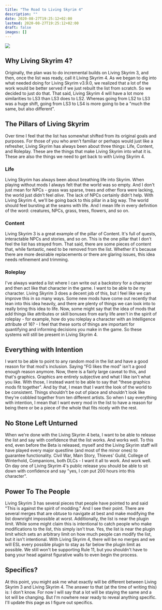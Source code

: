 ```yaml
---
title: "The Road to Living Skyrim 4"
description: ""
date: 2020-08-27T19:25:12+02:00
lastmod: 2020-08-27T19:25:12+02:00
draft: false
images: []
---
```


<img src="\images\LS4Logo.png"><br>

## Why Living Skyrim 4?

Originally, the plan was to do incremental builds on Living Skyrim 3, and then, once the list was ready, call it Living Skyrim 4. As we began to dig into what needed doing for Living Skyrim v3.9.0, we realized that a lot of the work would be better served if we just rebuilt the list from scratch. So we decided to just do that. That said, Living Skyrim 4 will have a lot more similarities to LS3 than LS3 does to LS2. Whereas going from LS2 to LS3 was a huge shift, going from LS3 to LS4 is more going to be a "much the same, but also different".

## The Pillars of Living Skyrim

Over time I feel that the list has somewhat shifted from its original goals and purposes. For those of you who aren't familiar or perhaps would just like a refresher, Living Skyrim has always been about three things: Life, Content, and Roleplay. These are the things that make Living Skyrim into what it is. These are also the things we need to get back to with Living Skyrim 4.

### Life

Living Skyrim has always been about breathing life into Skyrim. When playing without mods I always felt that the world was so empty. And I don't just mean for NPCs - grass was sparse, trees and other flora were lacking, the world just didn't feel *alive*. The lack of NPCs certainly didn't help. With Living Skyrim 4, we'll be going back to this pillar in a big way. The world should feel bursting at the seams with life. And I mean life in every definition of the word: creatures, NPCs, grass, trees, flowers, and so on. 

### Content

Living Skyrim 3 is a great example of the pillar of Content. It's full of quests, interactable NPCs and stories, and so on. This is the one pillar that I don't feel the list has strayed from. That said, there are some pieces of content that, while fantastic, need to be removed from the list. Whether it's because there are more desirable replacements or there are glaring issues, this idea needs refinement and trimming.

### Roleplay

I've always wanted a list where I can write out a backstory for a character and then act like that character in the game. I want to be able to *be* my character. Living Skyrim 3 does a decent job of this, but I feel like we can improve this in so many ways. Some new mods have come out recently that lean into this idea heavily, and there are plenty of things we can look into to really bring this idea to life. Now, some might say that the idea of mods that add things like attributes or skill bonuses from early life aren't in the spirit of roleplay - for example, how do you roleplay a character with an Intelligence attribute of 16? - I feel that these sorts of things are important for quantifying and informing decisions you make in the game. So these systems will still be present in Living Skyrim 4. 

## Everything with Intention

I want to be able to point to any random mod in the list and have a good reason for that mod's inclusion. Saying "FG likes the mod" isn't a good enough reason anymore. Now, there is a fairly large caveat to this, and that's graphics. Graphics are entirely subjective and what I like isn't what you like. With those, I instead want to be able to say that "these graphics mods fit together". And by that, I mean that I want the look of the world to be consistent. Things shouldn't be out of place and shouldn't look like they're cobbled together from ten different artists. So when I say everything with intention, I mean that I want every mod in the list to have a reason for being there or be a piece of the whole that fits nicely with the rest.

## No Stone Left Unturned

When we're done with the Living Skyrim 4 beta, I want to be able to release the list and say with confidence that the list works. And works well. To this end, even before the Beta is released, myself and the Living Skyrim staff will have played every major questline (and most of the minor ones) to guarantee functionality. Civil War, Main Story, Thieves' Guild, College of Winterhold, Companions, both DLCs - I want it all to work. And work well. On day one of Living Skyrim 4's public release you should be able to sit down with confidence and say "yes, I *can* put 200 hours into this character".

## Power To The People

Living Skyrim 3 has several pieces that people have pointed to and said "This is against the spirit of modding." And I see their point. There are several merges that are obtuse to navigate at best and make modifying the list downright impossible at worst. Additionally, the list is near the plugin limit. While some might claim this is intentional to catch people who make modifications to the list, this simply isn't true. Yes, the list is near the plugin limit which sets an arbitrary limit on how much people can modify the list, but it isn't intentional. With Living Skyrim 4, there will be no merges and we will ESL every possible plugin to stay as far below the plugin limit as possible. We still won't be supporting Rule 11, but you shouldn't have to bang your head against figurative walls to even begin the process.

## Specifics?

At this point, you might ask me what exactly will be different between Living Skyrim 3 and Living Skyrim 4. The answer to that (at the time of writing this) is: I don't know. For now I will say that a lot will be staying the same and a lot will be changing. But I'm nowhere near ready to reveal anything specific. I'll update this page as I figure out specifics.